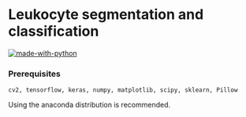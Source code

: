 # Leukocyte segmentation and classification 

[![made-with-python](https://img.shields.io/badge/Made%20with-Python-1f425f.svg)](https://www.python.org/)


### Prerequisites

```
cv2, tensorflow, keras, numpy, matplotlib, scipy, sklearn, Pillow
```
Using the anaconda distribution is recommended.
